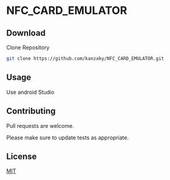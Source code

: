 # NFC_CARD_EMULATOR

## Download
Clone Repository
```bash
git clone https://github.com/kanzaky/NFC_CARD_EMULATOR.git
```

## Usage

Use android Studio

## Contributing
Pull requests are welcome.

Please make sure to update tests as appropriate.

## License
[MIT](https://choosealicense.com/licenses/mit/)
